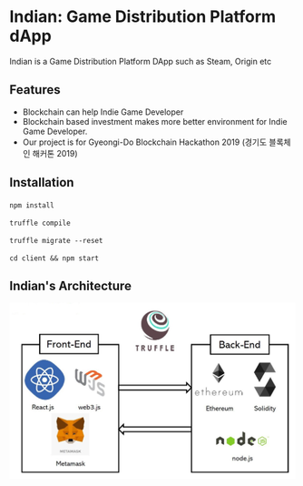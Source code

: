 # Indian: Game Distribution Platform dApp

Indian is a Game Distribution Platform DApp such as Steam, Origin etc


## Features
* Blockchain can help Indie Game Developer
* Blockchain based investment makes more better environment for Indie Game Developer.
* Our project is for Gyeongi-Do Blockchain Hackathon 2019 (경기도 블록체인 해커톤 2019)

## Installation

` npm install `

` truffle compile `

` truffle migrate --reset `

` cd client && npm start `

## Indian's Architecture

![Alt text](client/public/img/structure.JPG)